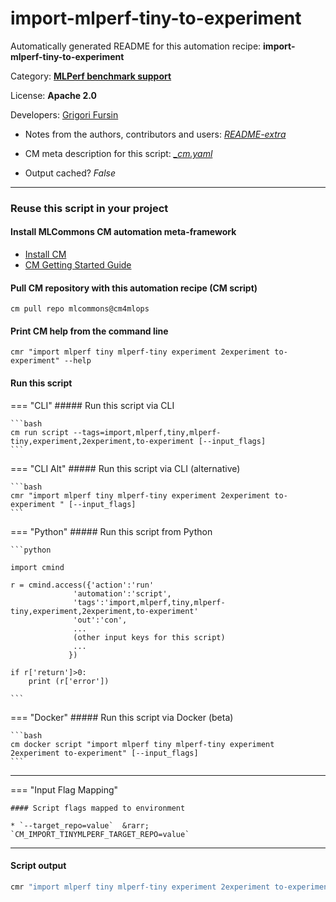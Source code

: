 # import-mlperf-tiny-to-experiment
Automatically generated README for this automation recipe: **import-mlperf-tiny-to-experiment**

Category: **[MLPerf benchmark support](..)**

License: **Apache 2.0**

Developers: [Grigori Fursin](https://cKnowledge.org/gfursin)
* Notes from the authors, contributors and users: [*README-extra*](https://github.com/mlcommons/cm4mlops/tree/main/script/import-mlperf-tiny-to-experiment/README-extra.md)

* CM meta description for this script: *[_cm.yaml](https://github.com/mlcommons/cm4mlops/tree/main/script/import-mlperf-tiny-to-experiment/_cm.yaml)*
* Output cached? *False*

---
### Reuse this script in your project

#### Install MLCommons CM automation meta-framework

* [Install CM](https://docs.mlcommons.org/ck/install)
* [CM Getting Started Guide](https://docs.mlcommons.org/ck/getting-started/)

#### Pull CM repository with this automation recipe (CM script)

```cm pull repo mlcommons@cm4mlops```

#### Print CM help from the command line

````cmr "import mlperf tiny mlperf-tiny experiment 2experiment to-experiment" --help````

#### Run this script

=== "CLI"
    ##### Run this script via CLI

    ```bash
    cm run script --tags=import,mlperf,tiny,mlperf-tiny,experiment,2experiment,to-experiment [--input_flags]
    ```
=== "CLI Alt"
    ##### Run this script via CLI (alternative)


    ```bash
    cmr "import mlperf tiny mlperf-tiny experiment 2experiment to-experiment " [--input_flags]
    ```

=== "Python"
    ##### Run this script from Python


    ```python

    import cmind

    r = cmind.access({'action':'run'
                  'automation':'script',
                  'tags':'import,mlperf,tiny,mlperf-tiny,experiment,2experiment,to-experiment'
                  'out':'con',
                  ...
                  (other input keys for this script)
                  ...
                 })

    if r['return']>0:
        print (r['error'])

    ```


=== "Docker"
    ##### Run this script via Docker (beta)

    ```bash
    cm docker script "import mlperf tiny mlperf-tiny experiment 2experiment to-experiment" [--input_flags]
    ```
___

=== "Input Flag Mapping"


    #### Script flags mapped to environment

    * `--target_repo=value`  &rarr;  `CM_IMPORT_TINYMLPERF_TARGET_REPO=value`




___
#### Script output
```bash
cmr "import mlperf tiny mlperf-tiny experiment 2experiment to-experiment " [--input_flags] -j
```